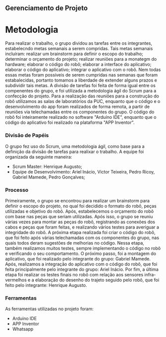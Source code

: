 ## Gerenciamento de Projeto


# Metodologia

Para realizar o trabalho, o grupo dividou as tarefas entre os integrantes, estabelecndo metas semanais a serem compridas. Tais metas semanais incluíram: realizar um brainstorm para definir o escopo do trabalho; determinar o orçamento do projeto; realizar reuniões para a monategm do hardware; elaborar o código do robô; elaborar a interface do aplicativo; elaborar o código do aplicativo; integrar o aplicativo com o robô. Nem todas essas metas foram possíveis de serem cumpridas nas semanas que foram estabalecidas, portanto tomamos a liberdade de extender alguns prazos e subdividir tais metas. A divisão de tarefas foi feita de forma igual entre os compenentes do grupo, e foi utilizada a metodologia ágil do Scrum para a confecção do projeto. Para a realização das reuniões para a construção do robô utilizamos as salas de laboratórios da PUC, enquanto que o código e o desenvolvimento do app foram realizados de forma remota, a partir de reuniões via telechamadas entre os componentes do grupo. O código do robô foi inteiramente realizado no software "Arduíno IDE", enquanto que o código do aplicativo foi realizado na plataforma "APP Inventor".


### Divisão de Papéis

O grupo fez uso do Scrum, uma metodologia ágil, como base para a definição da divisão de tarefas para realixar o trabalho. A equipe foi organizada da seguinte maneira:

- Scrum Master: Henrique Augusto;
- Equipe de Desenvolvimento: Ariel Inácio, Victor Teixeira, Pedro Ricoy, Gabriel Mamede, Pedro Gonçalves;


### Processo

Primeiramente, o grupo se encontrou para realizar um brainstorm para definir o escopo do projeto, no qual foi decidido o formato do robô, peças utilizadas e objetivo do robô. Após, estabelecemos o orçamento do robô com base nas peças que seriam utilizadas. Após isso, o grupo se reuniu várias vezes para montar as peças do robô, registrando as conexões dos cabos e peças que foram feitas, e realizando vários testes para averiguar a integridade do robô. A próxima etapa realizada foi criar o código do robô, que foi feito após várias telechamadas com os componentes do grupo, nas quais todos deram sugestões de melhorias no código. Nessa etapa, também realizamos muitos testes, sempre implementando o código no robô e verificando o seu comportamento. O próximo passo, foi a montagem do aplicativo, que foi realizado pelo integrante do grupo: Gabriel Mamede. Após, realizamos a integração do aplicativo com o código do robô, que foi feita principalmente pelo integrante do grupo: Ariel Inácio. Por fim, a última etapa foi realizar os testes finais no robô com relação aos sensores infra-vermelhos e a elaboração do desenho do trajeto seguido pelo robô, que foi feito pelo integrante: Henrique Augusto.  


### Ferramentas

As ferramentas utilizadas no projeto foram:

- Arduíno IDE
- APP Inventor
- Whatsapp
